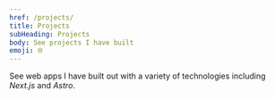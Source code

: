 ```yaml
---
href: /projects/
title: Projects
subHeading: Projects
body: See projects I have built
emoji: 🌐
---
```


See web apps I have built out with a variety of technologies including _Next.js_ and _Astro_.
